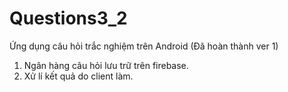 # Questions3_2

Ứng dụng câu hỏi trắc nghiệm trên Android (Đã hoàn thành ver 1)

1. Ngân hàng câu hỏi lưu trữ trên firebase.
2. Xử lí kết quả do client làm.
